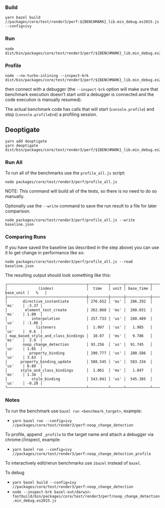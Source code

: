 ### Build

```
yarn bazel build //packages/core/test/render3/perf:${BENCHMARK}_lib.min_debug.es2015.js --config=ivy
```

### Run 

```
node dist/bin/packages/core/test/render3/perf/${BENCHMARK}_lib.min_debug.es2015.js
```

### Profile

```
node --no-turbo-inlining --inspect-brk dist/bin/packages/core/test/render3/perf/${BENCHMARK}_lib.min_debug.es2015.js
```

then connect with a debugger (the `--inspect-brk` option will make sure that benchmark execution doesn't start until a debugger is connected and the code execution is manually resumed). 

The actual benchmark code has calls that will start (`console.profile`) and stop (`console.profileEnd`) a profiling session.

## Deoptigate

```
yarn add deoptigate
yarn deoptigate dist/bin/packages/core/test/render3/perf/${BENCHMARK}_lib.min_debug.es2015.js
```

### Run All

To run all of the benchmarks use the `profile_all.js` script:
```
node packages/core/test/render3/perf/profile_all.js
```

NOTE: This command will build all of the tests, so there is no need to do so manually.

Optionally use the `--write` command to save the run result to a file for later comparison.


```
node packages/core/test/render3/perf/profile_all.js --write baseline.json
```

### Comparing Runs

If you have saved the baseline (as described in the step above) you can use it to get change in performance like so:

```
node packages/core/test/render3/perf/profile_all.js --read baseline.json
```

The resulting output should look something like this:
```
┌────────────────────────────────────┬─────────┬──────┬───────────┬───────────┬───────┐
│              (index)               │  time   │ unit │ base_time │ base_unit │   %   │
├────────────────────────────────────┼─────────┼──────┼───────────┼───────────┼───────┤
│       directive_instantiate        │ 276.652 │ 'ms' │  286.292  │   'ms'    │ -3.37 │
│        element_text_create         │ 262.868 │ 'ms' │  260.031  │   'ms'    │ 1.09  │
│           interpolation            │ 257.733 │ 'us' │  260.489  │   'us'    │ -1.06 │
│             listeners              │  1.997  │ 'us' │   1.985   │   'us'    │  0.6  │
│ map_based_style_and_class_bindings │  10.07  │ 'ms' │   9.786   │   'ms'    │  2.9  │
│       noop_change_detection        │ 93.256  │ 'us' │  91.745   │   'us'    │ 1.65  │
│          property_binding          │ 290.777 │ 'us' │  280.586  │   'us'    │ 3.63  │
│      property_binding_update       │ 588.545 │ 'us' │  583.334  │   'us'    │ 0.89  │
│      style_and_class_bindings      │  1.061  │ 'ms' │   1.047   │   'ms'    │ 1.34  │
│           style_binding            │ 543.841 │ 'us' │  545.385  │   'us'    │ -0.28 │
└────────────────────────────────────┴─────────┴──────┴───────────┴───────────┴───────┘
```

### Notes

To run the benchmark use `bazel run <benchmark_target>`, example:
- `yarn bazel run --config=ivy //packages/core/test/render3/perf:noop_change_detection`

To profile, append `_profile` to the target name and attach a debugger via chrome://inspect, example:
- `yarn bazel run --config=ivy //packages/core/test/render3/perf:noop_change_detection_profile`

To interactively edit/rerun benchmarks use `ibazel` instead of `bazel`.

To debug
- `yarn bazel build --config=ivy //packages/core/test/render3/perf:noop_change_detection`
- `node --inspect-brk bazel-out/darwin-fastbuild/bin/packages/core/test/render3/perf/noop_change_detection.min_debug.es2015.js`